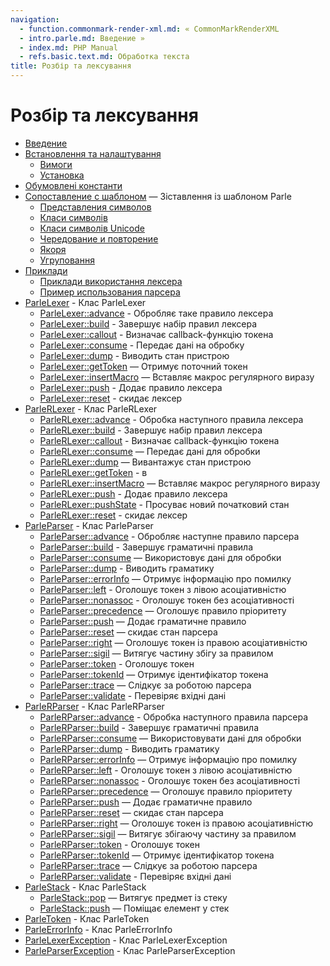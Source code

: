 ```yaml
---
navigation:
  - function.commonmark-render-xml.md: « CommonMarkRenderXML
  - intro.parle.md: Введение »
  - index.md: PHP Manual
  - refs.basic.text.md: Обработка текста
title: Розбір та лексування
---
```

# Розбір та лексування

-   [Введение](intro.parle.md)
-   [Встановлення та налаштування](parle.setup.md)
    -   [Вимоги](parle.requirements.md)
    -   [Установка](parle.installation.md)
-   [Обумовлені константи](parle.constants.md)
-   [Сопоставление с шаблоном](parle.pattern.matching.md) — Зіставлення із шаблоном Parle
    -   [Представления символов](parle.regex.chars.md)
    -   [Класи символів](parle.regex.charclass.md)
    -   [Класи символів Unicode](parle.regex.unicodecharclass.md)
    -   [Чередование и повторение](parle.regex.alternation.md)
    -   [Якоря](parle.regex.anchors.md)
    -   [Угруповання](parle.regex.grouping.md)
-   [Приклади](parle.examples.md)
    -   [Приклади використання лексера](parle.examples.lexer.md)
    -   [Пример использования парсера](parle.examples.parser.md)
-   [ParleLexer](class.parle-lexer.md) - Клас ParleLexer
    -   [ParleLexer::advance](parle-lexer.advance.md) - Обробляє таке правило лексера
    -   [ParleLexer::build](parle-lexer.build.md) - Завершує набір правил лексера
    -   [ParleLexer::callout](parle-lexer.callout.md) - Визначає callback-функцію токена
    -   [ParleLexer::consume](parle-lexer.consume.md) - Передає дані на обробку
    -   [ParleLexer::dump](parle-lexer.dump.md) - Виводить стан пристрою
    -   [ParleLexer::getToken](parle-lexer.gettoken.md) — Отримує поточний токен
    -   [ParleLexer::insertMacro](parle-lexer.insertmacro.md) — Вставляє макрос регулярного виразу
    -   [ParleLexer::push](parle-lexer.push.md) - Додає правило лексера
    -   [ParleLexer::reset](parle-lexer.reset.md) - скидає лексер
-   [ParleRLexer](class.parle-rlexer.md) - Клас ParleRLexer
    -   [ParleRLexer::advance](parle-rlexer.advance.md) - Обробка наступного правила лексера
    -   [ParleRLexer::build](parle-rlexer.build.md) - Завершує набір правил лексера
    -   [ParleRLexer::callout](parle-rlexer.callout.md) - Визначає callback-функцію токена
    -   [ParleRLexer::consume](parle-rlexer.consume.md) — Передає дані для обробки
    -   [ParleRLexer::dump](parle-rlexer.dump.md) — Вивантажує стан пристрою
    -   [ParleRLexer::getToken](parle-rlexer.gettoken.md) - в
    -   [ParleRLexer::insertMacro](parle-rlexer.insertmacro.md) — Вставляє макрос регулярного виразу
    -   [ParleRLexer::push](parle-rlexer.push.md) - Додає правило лексера
    -   [ParleRLexer::pushState](parle-rlexer.pushstate.md) - Просуває новий початковий стан
    -   [ParleRLexer::reset](parle-rlexer.reset.md) - скидає лексер
-   [ParleParser](class.parle-parser.md) - Клас ParleParser
    -   [ParleParser::advance](parle-parser.advance.md) - Обробляє наступне правило парсера
    -   [ParleParser::build](parle-parser.build.md) - Завершує граматичні правила
    -   [ParleParser::consume](parle-parser.consume.md) — Використовує дані для обробки
    -   [ParleParser::dump](parle-parser.dump.md) - Виводить граматику
    -   [ParleParser::errorInfo](parle-parser.errorinfo.md) — Отримує інформацію про помилку
    -   [ParleParser::left](parle-parser.left.md) - Оголошує токен з лівою асоціативністю
    -   [ParleParser::nonassoc](parle-parser.nonassoc.md) - Оголошує токен без асоціативності
    -   [ParleParser::precedence](parle-parser.precedence.md) — Оголошує правило пріоритету
    -   [ParleParser::push](parle-parser.push.md) — Додає граматичне правило
    -   [ParleParser::reset](parle-parser.reset.md) — скидає стан парсера
    -   [ParleParser::right](parle-parser.right.md) — Оголошує токен із правою асоціативністю
    -   [ParleParser::sigil](parle-parser.sigil.md) — Витягує частину збігу за правилом
    -   [ParleParser::token](parle-parser.token.md) - Оголошує токен
    -   [ParleParser::tokenId](parle-parser.tokenid.md) — Отримує ідентифікатор токена
    -   [ParleParser::trace](parle-parser.trace.md) — Слідкує за роботою парсера
    -   [ParleParser::validate](parle-parser.validate.md) - Перевіряє вхідні дані
-   [ParleRParser](class.parle-rparser.md) - Клас ParleRParser
    -   [ParleRParser::advance](parle-rparser.advance.md) - Обробка наступного правила парсера
    -   [ParleRParser::build](parle-rparser.build.md) - Завершує граматичні правила
    -   [ParleRParser::consume](parle-rparser.consume.md) — Використовувати дані для обробки
    -   [ParleRParser::dump](parle-rparser.dump.md) - Виводить граматику
    -   [ParleRParser::errorInfo](parle-rparser.errorinfo.md) — Отримує інформацію про помилку
    -   [ParleRParser::left](parle-rparser.left.md) - Оголошує токен з лівою асоціативністю
    -   [ParleRParser::nonassoc](parle-rparser.nonassoc.md) - Оголошує токен без асоціативності
    -   [ParleRParser::precedence](parle-rparser.precedence.md) — Оголошує правило пріоритету
    -   [ParleRParser::push](parle-rparser.push.md) — Додає граматичне правило
    -   [ParleRParser::reset](parle-rparser.reset.md) — скидає стан парсера
    -   [ParleRParser::right](parle-rparser.right.md) — Оголошує токен із правою асоціативністю
    -   [ParleRParser::sigil](parle-rparser.sigil.md) — Витягує збігаючу частину за правилом
    -   [ParleRParser::token](parle-rparser.token.md) - Оголошує токен
    -   [ParleRParser::tokenId](parle-rparser.tokenid.md) — Отримує ідентифікатор токена
    -   [ParleRParser::trace](parle-rparser.trace.md) — Слідкує за роботою парсера
    -   [ParleRParser::validate](parle-rparser.validate.md) - Перевіряє вхідні дані
-   [ParleStack](class.parle-stack.md) - Клас ParleStack
    -   [ParleStack::pop](parle-stack.pop.md) — Витягує предмет із стеку
    -   [ParleStack::push](parle-stack.push.md) — Поміщає елемент у стек
-   [ParleToken](class.parle-token.md) - Клас ParleToken
-   [ParleErrorInfo](class.parle-errorinfo.md) - Клас ParleErrorInfo
-   [ParleLexerException](class.parle-lexerexception.md) - Клас ParleLexerException
-   [ParleParserException](class.parle-parserexception.md) - Клас ParleParserException
